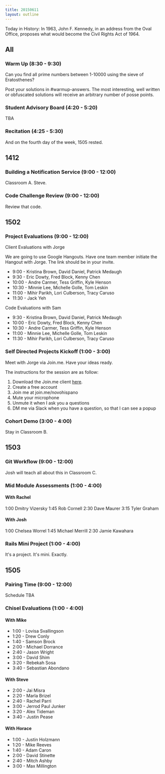 ```yaml
---
title: 20150611
layout: outline
---
```


Today in History:  In 1963, John F. Kennedy, in an address from the Oval Office, proposes
what would become the Civil Rights Act of 1964.

## All

### Warm Up (8:30 - 9:30)

Can you find all prime numbers between 1-10000 using the sieve of Eratosthenes?

Post your solutions in #warmup-answers. The most interesting, well written or obfuscated solutions
will receive an arbitrary number of posse points.

### Student Advisory Board (4:20 - 5:20)

TBA

### Recitation (4:25 - 5:30)

And on the fourth day of the week, 1505 rested.


## 1412

### Building a Notification Service (9:00 - 12:00)

Classroom A. Steve.

### Code Challenge Review (9:00 - 12:00)

Review that code.


## 1502

### Project Evaluations (9:00 - 12:00)

Client Evaluations with Jorge

We are going to use Google Hangouts. Have one team member initiate the Hangout with Jorge. The link should be in your invite.

* 9:00 - Kristina Brown, David Daniel, Patrick Medaugh
* 9:30 - Eric Dowty, Fred Block, Kenny Chen
* 10:00 - Andre Carmer, Tess Griffin, Kyle Henson
* 10:30 - Minnie Lee, Michelle Golle, Tom Leskin
* 11:00 - Mihir Parikh, Lori Culberson, Tracy Caruso
* 11:30 - Jack Yeh

Code Evaluations with Sam

* 9:30 - Kristina Brown, David Daniel, Patrick Medaugh
* 10:00 - Eric Dowty, Fred Block, Kenny Chen
* 10:30 - Andre Carmer, Tess Griffin, Kyle Henson
* 11:00 - Minnie Lee, Michelle Golle, Tom Leskin
* 11:30 - Mihir Parikh, Lori Culberson, Tracy Caruso

### Self Directed Projects Kickoff (1:00 - 3:00)

Meet with Jorge via Join.me. Have your ideas ready.

The instructions for the session are as follow:

1. Download the Join.me client [here](http://join.me).
2. Create a free account
3. Join me at join.me/novohispano
4. Mute your microphone
5. Unmute it when I ask you a questions
6. DM me via Slack when you have a question, so that I can see a popup

### Cohort Demo (3:00 - 4:00)

Stay in Classroom B.


## 1503

### Git Workflow (9:00 - 12:00)

Josh will teach all about this in Classroom C.

### Mid Module Assessments (1:00 - 4:00)

#### With Rachel

1:00 Dmitry Vizersky
1:45 Rob Cornell
2:30 Dave Maurer
3:15 Tyler Graham

#### With Josh

1:00 Chelsea Worrel
1:45 Michael Merrill
2:30 Jamie Kawahara

### Rails Mini Project (1:00 - 4:00)

It's a project. It's mini. Exactly.


## 1505

### Pairing Time  (9:00 - 12:00)

Schedule TBA

### Chisel Evaluations (1:00 - 4:00)

#### With Mike

* 1:00 - Lovisa Svallingson
* 1:20 - Drew Conly
* 1:40 - Samson Brock
* 2:00 - Michael Dorrance
* 2:40 - Jason Wright
* 3:00 - David Shim
* 3:20 - Rebekah Sosa
* 3:40 - Sebastian Abondano

#### With Steve

* 2:00 - Jai Misra
* 2:20 - Marla Brizel
* 2:40 - Rachel Parri
* 3:00 - Jerrod Paul Junker
* 3:20 - Alex Tideman
* 3:40 - Justin Pease

#### With Horace

* 1:00 - Justin Holzmann
* 1:20 - Mike Reeves
* 1:40 - Adam Caron
* 2:00 - David Stinette
* 2:40 - Mitch Ashby
* 3:00 - Max Millington
